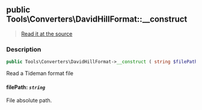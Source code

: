 ## public Tools\Converters\DavidHillFormat::__construct

> [Read it at the source](https://github.com/julien-boudry/Condorcet/blob/master/src/Tools/Converters/DavidHillFormat.php#L28)

### Description    

```php
public Tools\Converters\DavidHillFormat->__construct ( string $filePath )
```

Read a Tideman format file
    

#### **filePath:** *`string`*   
File absolute path.    
